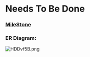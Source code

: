 # Needs To Be Done

### [MileStone](https://github.com/fssa-batch3/sec_a_kamalesh.srinivasan__corejava_project_2/milestones) 

### ER Diagram:
![HDDvf5B.png](https://ibb.co/DpfjjV1)

